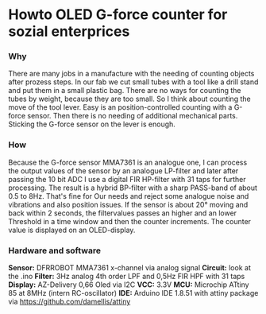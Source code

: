 # Howto OLED G-force counter for sozial enterprices
### Why
There are many jobs in a manufacture with the needing of counting objects after prozess steps.
In our fab we cut small tubes with a tool like a drill stand and put them in a small plastic bag.
There are no ways for counting the tubes by weight, because they are too small. So I think about counting the move of the tool lever. Easy is an position-controlled counting with a G-force sensor. Then there is no needing of additional mechanical parts. Sticking the G-force sensor on the lever is enough.
### How
Because the G-force sensor MMA7361 is an analogue one, I can process the output values of the sensor by an analogue LP-filter and later after passing the 10 bit ADC I use a digital FIR HP-filter with 31 taps for further processing. The result is a hybrid BP-filter with a sharp PASS-band of about 0.5 to 8Hz.
That's fine for Our needs and reject some analogue noise and vibrations and also position issues. 
If the sensor is about 20° moving and back within 2 seconds, the filtervalues passes an higher and an lower Threshold in a time window and then the counter increments.
The counter value is displayed on an OLED-display. 
### Hardware and software
**Sensor:** DFRROBOT MMA7361 x-channel via analog signal
**Circuit:** look at the .ino
**Filter:** 3Hz analog 4th order LPF and 0,5Hz FIR HPF with 31 taps
**Display:** AZ-Delivery 0,66 Oled via I2C
**VCC:** 3.3V
**MCU:** Microchip ATtiny 85 at 8MHz (intern RC-oscillator)
**IDE:** Arduino IDE 1.8.51 with attiny package  via https://github.com/damellis/attiny
